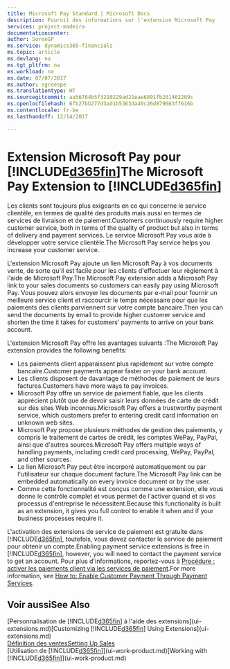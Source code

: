 ```yaml
---
title: Microsoft Pay Standard | Microsoft Docs
description: Fournit des informations sur l'extension Microsoft Pay
services: project-madeira
documentationcenter: 
author: SorenGP
ms.service: dynamics365-financials
ms.topic: article
ms.devlang: na
ms.tgt_pltfrm: na
ms.workload: na
ms.date: 07/07/2017
ms.author: sgroespe
ms.translationtype: HT
ms.sourcegitcommit: aa56764b5f3210229ad21eae6891fb201462209c
ms.openlocfilehash: 6fb27bb277d3ad1b5363da40c26d879663ff616b
ms.contentlocale: fr-be
ms.lasthandoff: 12/14/2017

---
```

# <a name="the-microsoft-pay-extension-to-included365finincludesd365finlongmdmd"></a><span data-ttu-id="0ebae-103">Extension Microsoft Pay pour [!INCLUDE[d365fin](includes/d365fin_long_md.md)]</span><span class="sxs-lookup"><span data-stu-id="0ebae-103">The Microsoft Pay Extension to [!INCLUDE[d365fin](includes/d365fin_long_md.md)]</span></span>
<span data-ttu-id="0ebae-104">Les clients sont toujours plus exigeants en ce qui concerne le service clientèle, en termes de qualité des produits mais aussi en termes de services de livraison et de paiement.</span><span class="sxs-lookup"><span data-stu-id="0ebae-104">Customers continuously require higher customer service, both in terms of the quality of product but also in terms of delivery and payment services.</span></span> <span data-ttu-id="0ebae-105">Le service Microsoft Pay vous aide à développer votre service clientèle.</span><span class="sxs-lookup"><span data-stu-id="0ebae-105">The Microsoft Pay service helps you increase your customer service.</span></span>

<span data-ttu-id="0ebae-106">L'extension Microsoft Pay ajoute un lien Microsoft Pay à vos documents vente, de sorte qu'il est facile pour les clients d'effectuer leur règlement à l'aide de Microsoft Pay.</span><span class="sxs-lookup"><span data-stu-id="0ebae-106">The Microsoft Pay extension adds a Microsoft Pay link to your sales documents so customers can easily pay using Microsoft Pay.</span></span> <span data-ttu-id="0ebae-107">Vous pouvez alors envoyer les documents par e-mail pour fournir un meilleure service client et raccourcir le temps nécessaire pour que les paiements des clients parviennent sur votre compte bancaire.</span><span class="sxs-lookup"><span data-stu-id="0ebae-107">Then you can send the documents by email to provide higher customer service and shorten the time it takes for customers’ payments to arrive on your bank account.</span></span>

<span data-ttu-id="0ebae-108">L'extension Microsoft Pay offre les avantages suivants :</span><span class="sxs-lookup"><span data-stu-id="0ebae-108">The Microsoft Pay extension provides the following benefits:</span></span>
- <span data-ttu-id="0ebae-109">Les paiements client apparaissent plus rapidement sur votre compte bancaire.</span><span class="sxs-lookup"><span data-stu-id="0ebae-109">Customer payments appear faster on your bank account.</span></span>
- <span data-ttu-id="0ebae-110">Les clients disposent de davantage de méthodes de paiement de leurs factures.</span><span class="sxs-lookup"><span data-stu-id="0ebae-110">Customers have more ways to pay invoices.</span></span>
- <span data-ttu-id="0ebae-111">Microsoft Pay offre un service de paiement fiable, que les clients apprécient plutôt que de devoir saisir leurs données de carte de crédit sur des sites Web inconnus.</span><span class="sxs-lookup"><span data-stu-id="0ebae-111">Microsoft Pay offers a trustworthy payment service, which customers prefer to entering credit card information on unknown web sites.</span></span>
- <span data-ttu-id="0ebae-112">Microsoft Pay propose plusieurs méthodes de gestion des paiements, y compris le traitement de cartes de crédit, les comptes WePay, PayPal, ainsi que d'autres sources.</span><span class="sxs-lookup"><span data-stu-id="0ebae-112">Microsoft Pay offers multiple ways of handling payments, including credit card processing, WePay, PayPal, and other sources.</span></span>
- <span data-ttu-id="0ebae-113">Le lien Microsoft Pay peut être incorporé automatiquement ou par l'utilisateur sur chaque document facture.</span><span class="sxs-lookup"><span data-stu-id="0ebae-113">The Microsoft Pay link can be embedded automatically on every invoice document or by the user.</span></span>
- <span data-ttu-id="0ebae-114">Comme cette fonctionnalité est conçus comme une extension, elle vous donne le contrôle complet et vous permet de l'activer quand et si vos processus d'entreprise le nécessitent.</span><span class="sxs-lookup"><span data-stu-id="0ebae-114">Because this functionality is built as an extension, it gives you full control to enable it when and if your business processes require it.</span></span>

<span data-ttu-id="0ebae-115">L'activation des extensions de service de paiement est gratuite dans [!INCLUDE[d365fin](includes/d365fin_md.md)], toutefois, vous devez contacter le service de paiement pour obtenir un compte.</span><span class="sxs-lookup"><span data-stu-id="0ebae-115">Enabling payment service extensions is free in [!INCLUDE[d365fin](includes/d365fin_md.md)], however, you will need to contact the payment service to get an account.</span></span> <span data-ttu-id="0ebae-116">Pour plus d'informations, reportez-vous à [Procédure : activer les paiements client via les services de paiement](sales-how-enable-payment-service-extensions.md).</span><span class="sxs-lookup"><span data-stu-id="0ebae-116">For more information, see [How to: Enable Customer Payment Through Payment Services](sales-how-enable-payment-service-extensions.md).</span></span>

## <a name="see-also"></a><span data-ttu-id="0ebae-117">Voir aussi</span><span class="sxs-lookup"><span data-stu-id="0ebae-117">See Also</span></span>
<span data-ttu-id="0ebae-118">[Personnalisation de [!INCLUDE[d365fin](includes/d365fin_md.md)] à l'aide des extensions](ui-extensions.md)</span><span class="sxs-lookup"><span data-stu-id="0ebae-118">[Customizing [!INCLUDE[d365fin](includes/d365fin_md.md)] Using Extensions](ui-extensions.md)</span></span>  
[<span data-ttu-id="0ebae-119">Définition des ventes</span><span class="sxs-lookup"><span data-stu-id="0ebae-119">Setting Up Sales</span></span>](sales-setup-sales.md)  
<span data-ttu-id="0ebae-120">[Utilisation de [!INCLUDE[d365fin](includes/d365fin_md.md)]](ui-work-product.md)</span><span class="sxs-lookup"><span data-stu-id="0ebae-120">[Working with [!INCLUDE[d365fin](includes/d365fin_md.md)]](ui-work-product.md)</span></span>

